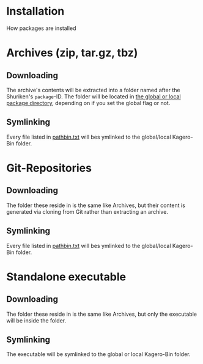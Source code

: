 # Installation
How packages are installed

# Archives (zip, tar.gz, tbz)
## Downloading
The archive's contents will be extracted into a folder named after the Shuriken's `package`-ID. The folder will be located in [the global or local package directory](../specs/Config.md#Locations), depending on if you set the global flag or not.

## Symlinking
Every file listed in [pathbin.txt](../specs/Shuriken.md#pathbintxt) will bes ymlinked to the global/local Kagero-Bin folder.

# Git-Repositories
## Downloading
The folder these reside in is the same like Archives, but their content is generated via cloning from Git rather than extracting an archive.

## Symlinking
Every file listed in [pathbin.txt](../specs/Shuriken.md#pathbintxt) will bes ymlinked to the global/local Kagero-Bin folder.

# Standalone executable
## Downloading
The folder these reside in is the same like Archives, but only the executable will be inside the folder.

## Symlinking
The executable will be symlinked to the global or local Kagero-Bin folder.
